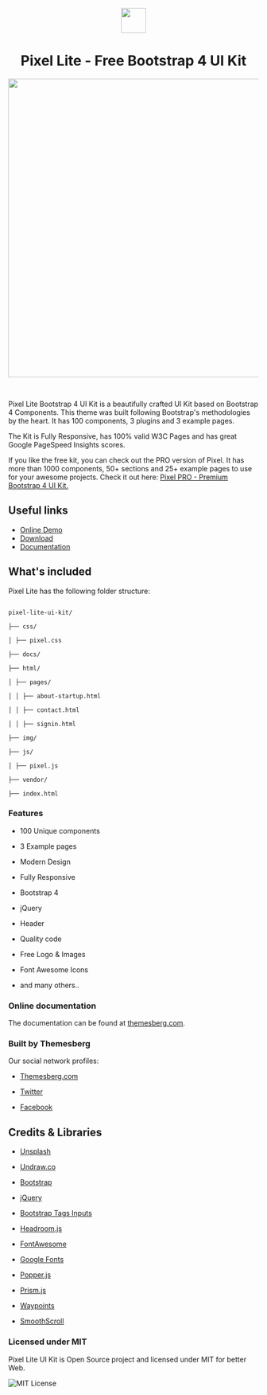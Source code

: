 <p align="center">
  <a href="https://themesberg.com" alt="Themesberg Logo">
    <img height="50" src="https://themesberg.com/img/brand/themesberg.png">
  </a>
</p>
<h1 align="center">Pixel Lite - Free Bootstrap 4 UI Kit</h1>
<p align="center">
    <a href="https://demo.themesberg.com/pixel-lite/index.html" align="center" alt="Pixel Lite Free Bootstrap 4 UI Kit">
        <img width="600" align="center" src="https://themesberg.s3.us-east-2.amazonaws.com/public/products/pixel-lite/pixel-lite-preview.jpg">
    </a>
</p>
<p>&nbsp;</p>
<p>Pixel Lite Bootstrap 4 UI Kit is a beautifully crafted UI Kit based on Bootstrap 4 Components. This theme was built following Bootstrap's methodologies by the heart. It has 100 components, 3 plugins and 3 example pages.</p>
<p>The Kit is Fully Responsive, has 100% valid W3C Pages and has great Google PageSpeed Insights scores.</p>
<p>If you like the free kit, you can check out the PRO version of Pixel. It has more than 1000 components, 50+ sections and 25+ example pages to use for your awesome projects. Check it out here: <a href="https://themesberg.com/product/pixel-pro-premium-bootstrap-4-ui-kit">Pixel PRO - Premium Bootstrap 4 UI Kit.</a> </p>

## Useful links
- <a href="https://demo.themesberg.com/pixel-lite/index.html">Online Demo</a>
- <a href="https://themesberg.com/product/ui-kits/pixel-lite-free-bootstrap-4-ui-kit">Download</a>
- <a href="https://demo.themesberg.com/pixel-lite/docs/introduction.html">Documentation</a>

## What's included

Pixel Lite has the following folder structure:

```

pixel-lite-ui-kit/

├── css/

│ ├── pixel.css

├── docs/

├── html/

│ ├── pages/

│ │ ├── about-startup.html

│ │ ├── contact.html

│ │ ├── signin.html

├── img/

├── js/

│ ├── pixel.js

├── vendor/

├── index.html

```

### Features

- 100 Unique components

- 3 Example pages

- Modern Design

- Fully Responsive

- Bootstrap 4

- jQuery

- Header

- Quality code

- Free Logo & Images

- Font Awesome Icons

- and many others..

### Online documentation

The documentation can be found at [themesberg.com](https://themesberg.com/preview/pixel-lite/docs/introduction.html).

### Built by Themesberg

Our social network profiles:

- [Themesberg.com](https://themesberg.com)

- [Twitter](https://twitter.com/themesberg)

- [Facebook](https://www.facebook.com/themesberg)

## Credits & Libraries

- [Unsplash](https://unsplash.com/)

* [Undraw.co](https://undraw.co/)

- [Bootstrap](https://getbootstrap.com/)

* [jQuery](https://jquery.com/)

* [Bootstrap Tags Inputs](https://bootstrap-tagsinput.github.io/bootstrap-tagsinput/examples/)

- [Headroom.js](https://wicky.nillia.ms/headroom.js/)

* [FontAwesome](https://fontawesome.com/)

- [Google Fonts](https://fonts.google.com/)

* [Popper.js](https://popper.js.org/)

- [Prism.js](https://prismjs.com/)

* [Waypoints](http://imakewebthings.com/waypoints/)

- [SmoothScroll](https://github.com/cferdinandi/smooth-scroll)

### Licensed under MIT

Pixel Lite UI Kit is Open Source project and licensed under MIT for better Web.

![MIT License](https://img.shields.io/cocoapods/l/AFNetworking.svg?style=for-the-badge)
